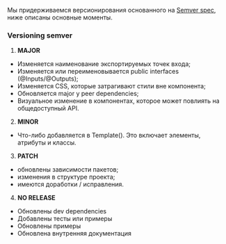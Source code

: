 Мы придерживаемся версионирования основанного на [Semver spec](semver-org), ниже описаны основные моменты.

### Versioning semver

1. **MAJOR**
  - Изменяется наименование экспортируемых точек входа;
  - Изменяется или переименовывается public interfaces (@Inputs/@Outputs);
  - Изменяется CSS, которые затрагивают стили вне компонента;
  - Обновляется major у peer dependencies;
  - Визуальное изменение в компонентах, которое может повлиять на общедоступный API.

2. **MINOR**
  - Что-либо добавляется в Template(). Это включает элементы, атрибуты и классы.

3. **PATCH**
  - обновлены зависимости пакетов;
  - изменения в структуре проекта;
  - имеются доработки / исправления.

4. **NO RELEASE**
  - Обновлены dev dependencies
  - Добавлены тесты или примеры
  - Обновлены примеры
  - Обновлена внутренняя документация

[semver-org]: http://semver.org/
